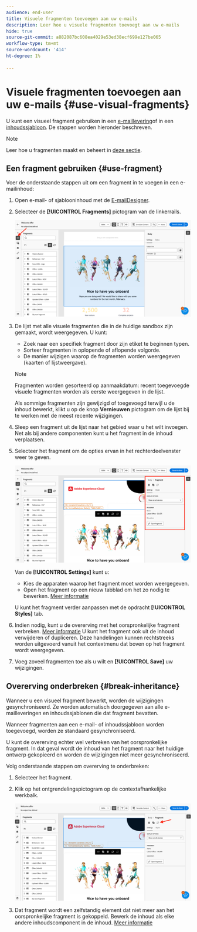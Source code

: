 ```yaml
---
audience: end-user
title: Visuele fragmenten toevoegen aan uw e-mails
description: Leer hoe u visuele fragmenten toevoegt aan uw e-mails
hide: true
source-git-commit: a882087bc608ea4029e53ed38ecf699e127be065
workflow-type: tm+mt
source-wordcount: '414'
ht-degree: 1%

---
```


# Visuele fragmenten toevoegen aan uw e-mails {#use-visual-fragments}

U kunt een visueel fragment gebruiken in een [e-maillevering](get-started-email-designer.md)of in een [inhoudssjabloon](use-email-templates.md). De stappen worden hieronder beschreven.


>[!NOTE]
>
>Leer hoe u fragmenten maakt en beheert in [deze sectie](fragments.md).


## Een fragment gebruiken {#use-fragment}

Voer de onderstaande stappen uit om een fragment in te voegen in een e-mailinhoud:

1. Open e-mail- of sjablooninhoud met de [E-mailDesigner](get-started-email-designer.md).

1. Selecteer de **[!UICONTROL Fragments]** pictogram van de linkerrails.

   ![](assets/fragments-in-designer.png)

1. De lijst met alle visuele fragmenten die in de huidige sandbox zijn gemaakt, wordt weergegeven. U kunt:

   * Zoek naar een specifiek fragment door zijn etiket te beginnen typen.
   * Sorteer fragmenten in oplopende of aflopende volgorde.
   * De manier wijzigen waarop de fragmenten worden weergegeven (kaarten of lijstweergave).

   >[!NOTE]
   >
   >Fragmenten worden gesorteerd op aanmaakdatum: recent toegevoegde visuele fragmenten worden als eerste weergegeven in de lijst.

   Als sommige fragmenten zijn gewijzigd of toegevoegd terwijl u de inhoud bewerkt, klikt u op de knop **Vernieuwen** pictogram om de lijst bij te werken met de meest recente wijzigingen.

1. Sleep een fragment uit de lijst naar het gebied waar u het wilt invoegen. Net als bij andere componenten kunt u het fragment in de inhoud verplaatsen.

1. Selecteer het fragment om de opties ervan in het rechterdeelvenster weer te geven.

   ![](assets/fragment-right-pane.png)

   Van de **[!UICONTROL Settings]** kunt u:

   * Kies de apparaten waarop het fragment moet worden weergegeven.
   * Open het fragment op een nieuw tabblad om het zo nodig te bewerken. [Meer informatie](../email/fragments.md#edit-fragments)

   U kunt het fragment verder aanpassen met de opdracht **[!UICONTROL Styles]** tab.

1. Indien nodig, kunt u de overerving met het oorspronkelijke fragment verbreken. [Meer informatie](#break-inheritance)
U kunt het fragment ook uit de inhoud verwijderen of dupliceren. Deze handelingen kunnen rechtstreeks worden uitgevoerd vanuit het contextmenu dat boven op het fragment wordt weergegeven.

1. Voeg zoveel fragmenten toe als u wilt en **[!UICONTROL Save]** uw wijzigingen.

## Overerving onderbreken {#break-inheritance}

Wanneer u een visueel fragment bewerkt, worden de wijzigingen gesynchroniseerd. Ze worden automatisch doorgegeven aan alle e-mailleveringen en inhoudssjablonen die dat fragment bevatten.

Wanneer fragmenten aan een e-mail- of inhoudssjabloon worden toegevoegd, worden ze standaard gesynchroniseerd.

U kunt de overerving echter wel verbreken van het oorspronkelijke fragment. In dat geval wordt de inhoud van het fragment naar het huidige ontwerp gekopieerd en worden de wijzigingen niet meer gesynchroniseerd.

Volg onderstaande stappen om overerving te onderbreken:

1. Selecteer het fragment.

1. Klik op het ontgrendelingspictogram op de contextafhankelijke werkbalk.

   ![](assets/fragment-break-inheritance.png)

1. Dat fragment wordt een zelfstandig element dat niet meer aan het oorspronkelijke fragment is gekoppeld. Bewerk de inhoud als elke andere inhoudscomponent in de inhoud. [Meer informatie](content-components.md)
